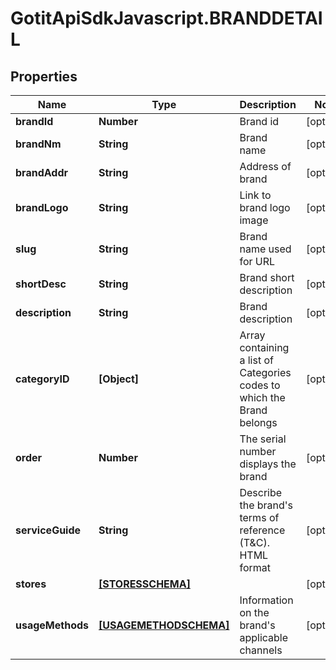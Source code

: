 # GotitApiSdkJavascript.BRANDDETAIL

## Properties

Name | Type | Description | Notes
------------ | ------------- | ------------- | -------------
**brandId** | **Number** | Brand id | [optional] 
**brandNm** | **String** | Brand name | [optional] 
**brandAddr** | **String** | Address of brand | [optional] 
**brandLogo** | **String** | Link to brand logo image | [optional] 
**slug** | **String** | Brand name used for URL | [optional] 
**shortDesc** | **String** | Brand short description | [optional] 
**description** | **String** | Brand description | [optional] 
**categoryID** | **[Object]** | Array containing a list of Categories codes to which the Brand belongs | [optional] 
**order** | **Number** | The serial number displays the brand | [optional] 
**serviceGuide** | **String** | Describe the brand&#39;s terms of reference (T&amp;C). HTML format | [optional] 
**stores** | [**[STORESSCHEMA]**](STORESSCHEMA.md) |  | [optional] 
**usageMethods** | [**[USAGEMETHODSCHEMA]**](USAGEMETHODSCHEMA.md) | Information on the brand&#39;s applicable channels | [optional] 


